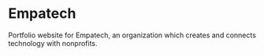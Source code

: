 # Empatech

Portfolio website for Empatech, an organization which creates and connects technology with nonprofits. 
